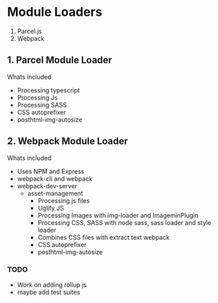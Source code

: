 # Module Loaders
1. Parcel.js
2. Webpack



## 1. Parcel Module Loader 
Whats included
- Processing typescript
- Processing Js
- Processing SASS
- CSS autoprefixer
- posthtml-img-autosize 


## 2. Webpack Module Loader

Whats included
- Uses NPM and Express
- webpack-cli and webpack
- webpack-dev-server
  - asset-management
    - Processing js files
    - Uglify JS
    - Processing Images with img-loader and ImageminPlugin
    - Processing CSS, SASS with node sass, sass loader and style loader
    - Combines CSS files with extract text webpack
    - CSS autoprefixer
    - posthtml-img-autosize 


### TODO
- Work on adding rollup js
- maybe add test suites